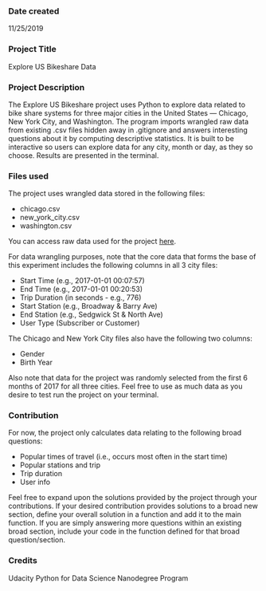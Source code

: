 ### Date created
11/25/2019

### Project Title
Explore US Bikeshare Data 

### Project Description
The Explore US Bikeshare project uses Python to explore data related to bike share systems for three major cities in the United States — Chicago, New York City, and Washington. The program imports wrangled raw data from existing .csv files hidden away in .gitignore and answers interesting questions about it by computing descriptive statistics. It is built to be interactive so users can explore data for any city, month or day, as they so choose. Results are presented in the terminal.

### Files used
The project uses wrangled data stored in the following files:
- chicago.csv
- new_york_city.csv
- washington.csv 

You can access raw data used for the project [here](https://www.capitalbikeshare.com/system-data).

For data wrangling purposes, note that the core data that forms the base of this experiment includes the following columns in all 3 city files:
- Start Time (e.g., 2017-01-01 00:07:57)
- End Time (e.g., 2017-01-01 00:20:53)
- Trip Duration (in seconds - e.g., 776)
- Start Station (e.g., Broadway & Barry Ave)
- End Station (e.g., Sedgwick St & North Ave)
- User Type (Subscriber or Customer)

The Chicago and New York City files also have the following two columns:
- Gender
- Birth Year

Also note that data for the project was randomly selected from the first 6 months of 2017 for all three cities. Feel free to use as much data as you desire to test run the project on your terminal.

### Contribution
For now, the project only calculates data relating to the following broad questions:
- Popular times of travel (i.e., occurs most often in the start time)
- Popular stations and trip
- Trip duration
- User info

Feel free to expand upon the solutions provided by the project through your contributions. If your desired contribution provides solutions to a broad new section, define your overall solution in a function and add it to the main function. If you are simply answering more questions within an existing broad section, include your code in the function defined for that broad question/section.

### Credits
Udacity Python for Data Science Nanodegree Program

